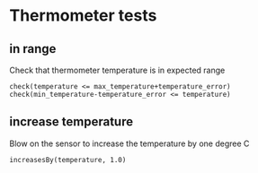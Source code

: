 # Thermometer tests

## in range

Check that thermometer temperature is in expected range

    check(temperature <= max_temperature+temperature_error)
    check(min_temperature-temperature_error <= temperature)
    
## increase temperature

Blow on the sensor to increase the temperature by one degree C

    increasesBy(temperature, 1.0)
